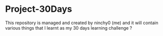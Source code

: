 # Project-30Days
This repository is managed and created by ninchy0 (me) and it will contain various things that I learnt as my 30 days learning challenge ?
